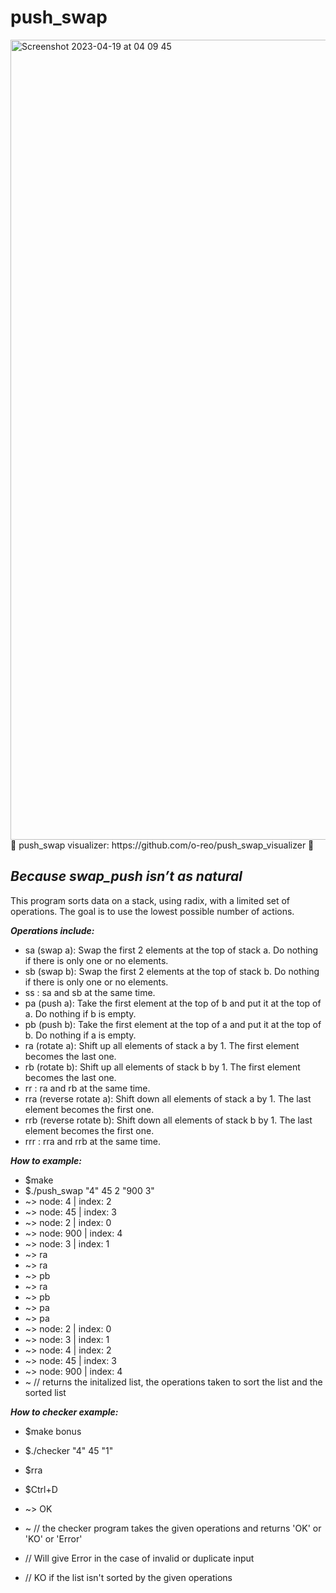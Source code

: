 # push_swap

<img width="1280" alt="Screenshot 2023-04-19 at 04 09 45" src="https://user-images.githubusercontent.com/115113929/232948436-054f86ed-46a7-4306-b589-3948581fad64.png">
💫 push_swap visualizer: https://github.com/o-reo/push_swap_visualizer 💫

## ***Because swap_push isn’t as natural***

This program sorts data on a stack, using radix, with a limited set of operations. The goal is to use the lowest possible number of actions.

 ***Operations include:***
 - sa (swap a): Swap the first 2 elements at the top of stack a. Do nothing if there is only one or no elements.
 - sb (swap b): Swap the first 2 elements at the top of stack b. Do nothing if there is only one or no elements.
 - ss : sa and sb at the same time.
 - pa (push a): Take the first element at the top of b and put it at the top of a. Do nothing if b is empty.
 - pb (push b): Take the first element at the top of a and put it at the top of b. Do nothing if a is empty.
 - ra (rotate a): Shift up all elements of stack a by 1. The first element becomes the last one.
 - rb (rotate b): Shift up all elements of stack b by 1. The first element becomes the last one.
 - rr : ra and rb at the same time.
 - rra (reverse rotate a): Shift down all elements of stack a by 1. The last element becomes the first one.
 - rrb (reverse rotate b): Shift down all elements of stack b by 1. The last element becomes the first one.
 - rrr : rra and rrb at the same time.

***How to example:***

 - $make
 - $./push_swap "4" 45 2 "900 3"
 -   ~> node: 4 | index: 2
 -   ~> node: 45 | index: 3
 -   ~> node: 2 | index: 0
 -   ~> node: 900 | index: 4
 -   ~> node: 3 | index: 1
 -   ~> ra
 -   ~> ra
 -   ~> pb
 -   ~> ra
 -   ~> pb
 -   ~> pa
 -   ~> pa
 -   ~> node: 2 | index: 0
 -   ~> node: 3 | index: 1
 -   ~> node: 4 | index: 2
 -   ~> node: 45 | index: 3
 -   ~> node: 900 | index: 4
 -   ~ // returns the initalized list, the operations taken to sort the list and the sorted list
 
 ***How to checker example:***
 
 - $make bonus
 - $./checker "4" 45 "1"
 - $rra
 - $Ctrl+D
 -    ~> OK
 -    ~ // the checker program takes the given operations and returns 'OK' or 'KO' or 'Error'
 
 - // Will give Error in the case of invalid or duplicate input
 - // KO if the list isn't sorted by the given operations
